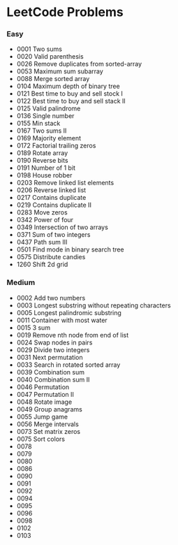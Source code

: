 # LeetCode Problems

### Easy

* 0001 Two sums
* 0020 Valid parenthesis
* 0026 Remove duplicates from sorted-array
* 0053 Maximum sum subarray
* 0088 Merge sorted array
* 0104 Maximum depth of binary tree
* 0121 Best time to buy and sell stock I
* 0122 Best time to buy and sell stack II
* 0125 Valid palindrome
* 0136 Single number
* 0155 Min stack
* 0167 Two sums II
* 0169 Majority element
* 0172 Factorial trailing zeros
* 0189 Rotate array
* 0190 Reverse bits
* 0191 Number of 1 bit
* 0198 House robber
* 0203 Remove linked list elements
* 0206 Reverse linked list
* 0217 Contains duplicate
* 0219 Contains duplicate II
* 0283 Move zeros
* 0342 Power of four
* 0349 Intersection of two arrays
* 0371 Sum of two integers
* 0437 Path sum III
* 0501 Find mode in binary search tree
* 0575 Distribute candies
* 1260 Shift 2d grid

### Medium
* 0002 Add two numbers
* 0003 Longest substring without repeating characters
* 0005 Longest palindromic substring
* 0011 Container with most water
* 0015 3 sum
* 0019 Remove nth node from end of list
* 0024 Swap nodes in pairs
* 0029 Divide two integers
* 0031 Next permutation
* 0033 Search in rotated sorted array
* 0039 Combination sum
* 0040 Combination sum II
* 0046 Permutation
* 0047 Permutation II
* 0048 Rotate image
* 0049 Group anagrams
* 0055 Jump game
* 0056 Merge intervals
* 0073 Set matrix zeros
* 0075 Sort colors
* 0078
* 0079
* 0080
* 0086
* 0090
* 0091
* 0092
* 0094
* 0095
* 0096
* 0098
* 0102
* 0103
